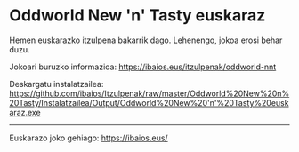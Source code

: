 Oddworld New 'n' Tasty euskaraz
===============================

Hemen euskarazko itzulpena bakarrik dago. Lehenengo, jokoa erosi behar duzu.

Jokoari buruzko informazioa: https://ibaios.eus/itzulpenak/oddworld-nnt

Deskargatu instalatzailea: https://github.com/ibaios/Itzulpenak/raw/master/Oddworld%20New%20n%20Tasty/Instalatzailea/Output/Oddworld%20New%20'n'%20Tasty%20euskaraz.exe

---

Euskarazo joko gehiago: https://ibaios.eus/
